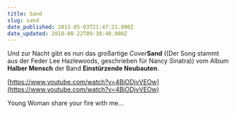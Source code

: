 ```yaml
---
title: Sand
slug: sand
date_published: 2013-05-03T21:47:21.000Z
date_updated: 2018-08-22T09:38:48.000Z
---
```


Und zur Nacht gibt es nun das großartige *Cover***Sand** ((Der Song stammt aus der Feder Lee Hazlewoods, geschrieben für Nancy Sinatra)) vom Album **Halber Mensch** der Band **Einstürzende Neubauten**.

[https://www.youtube.com/watch?v=4BiODjvVEOw](https://www.youtube.com/watch?v=4BiODjvVEOw)

Young Woman share your fire with me…

